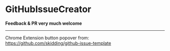 # GitHubIssueCreator

**Feedback & PR very much welcome**

--------------

Chrome Extension button popover from:
https://github.com/skidding/github-issue-template
